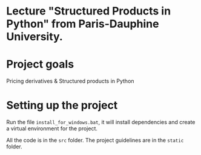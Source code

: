 # Lecture "Structured Products in Python" from Paris-Dauphine University.
# Project goals
Pricing derivatives & Structured products in Python
# Setting up the project
Run the file `install_for_windows.bat`, it will install dependencies and create a virtual environment for the project.

All the code is in the `src` folder.
The project guidelines are in the `static` folder.